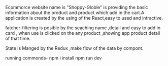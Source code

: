 

Ecommorce website name is "Shoppy-Globle" is providing the basic information about the product and product which add in the cart.A application is created by the using of the React,easy to used and intractive.

fatcher-filtering is posible by the seaching  name ,detail and easy to add in card , when use is clicked on the any product ,showing app product detail of that time.

State is Manged by the Redux ,make flow of the data  by compont.

running commonds-
npm i install
npm run dev




